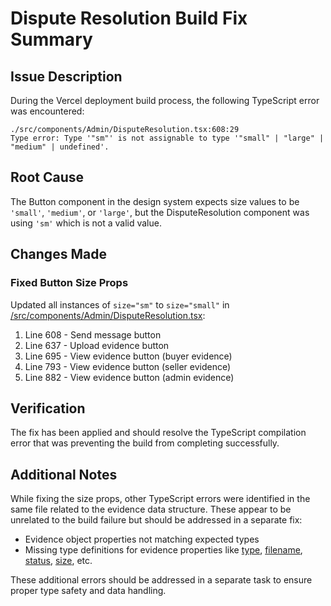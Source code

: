 # Dispute Resolution Build Fix Summary

## Issue Description
During the Vercel deployment build process, the following TypeScript error was encountered:

```
./src/components/Admin/DisputeResolution.tsx:608:29
Type error: Type '"sm"' is not assignable to type '"small" | "large" | "medium" | undefined'.
```

## Root Cause
The Button component in the design system expects size values to be `'small'`, `'medium'`, or `'large'`, but the DisputeResolution component was using `'sm'` which is not a valid value.

## Changes Made

### Fixed Button Size Props
Updated all instances of `size="sm"` to `size="small"` in [/src/components/Admin/DisputeResolution.tsx](file:///Users/bfguo/Dropbox/Mac/Documents/LinkDAO/app/frontend/src/components/Admin/DisputeResolution.tsx):

1. Line 608 - Send message button
2. Line 637 - Upload evidence button  
3. Line 695 - View evidence button (buyer evidence)
4. Line 793 - View evidence button (seller evidence)
5. Line 882 - View evidence button (admin evidence)

## Verification
The fix has been applied and should resolve the TypeScript compilation error that was preventing the build from completing successfully.

## Additional Notes
While fixing the size props, other TypeScript errors were identified in the same file related to the evidence data structure. These appear to be unrelated to the build failure but should be addressed in a separate fix:

- Evidence object properties not matching expected types
- Missing type definitions for evidence properties like [type](file:///Users/bfguo/Dropbox/Mac/Documents/LinkDAO/app/frontend/src/types/auth.ts#L137-L137), [filename](file:///Users/bfguo/Dropbox/Mac/Documents/LinkDAO/app/frontend/src/types/auth.ts#L139-L139), [status](file:///Users/bfguo/Dropbox/Mac/Documents/LinkDAO/app/frontend/src/types/auth.ts#L143-L143), [size](file:///Users/bfguo/Dropbox/Mac/Documents/LinkDAO/app/frontend/src/contexts/types.ts#L218-L218), etc.

These additional errors should be addressed in a separate task to ensure proper type safety and data handling.